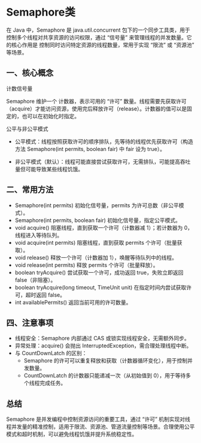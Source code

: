 # Semaphore类

在 Java 中，Semaphore 是 java.util.concurrent 包下的一个同步工具类，用于控制多个线程对共享资源的访问权限，通过 “信号量” 来管理线程的并发数量。它的核心作用是 控制同时访问特定资源的线程数量，常用于实现 “限流” 或 “资源池” 等场景。

## 一、核心概念

计数信号量

Semaphore 维护一个 计数器，表示可用的 “许可” 数量。线程需要先获取许可（acquire）才能访问资源，使用完后释放许可（release）。计数器的值可以是固定的，也可以在初始化时指定。

公平与非公平模式

- 公平模式：线程按照获取许可的顺序排队，先等待的线程优先获取许可（构造方法 Semaphore(int permits, boolean fair) 中 fair 设为 true）。

- 非公平模式（默认）：线程可能直接尝试获取许可，无需排队，可能提高吞吐量但可能导致某些线程饥饿。

## 二、常用方法
- Semaphore(int permits)	初始化信号量，permits 为许可总数（非公平模式）。
- Semaphore(int permits, boolean fair)	初始化信号量，指定公平模式。
- void acquire()	阻塞线程，直到获取一个许可（计数器减 1）；若计数器为 0，线程进入等待队列。
- void acquire(int permits)	阻塞线程，直到获取 permits 个许可（批量获取）。
- void release()	释放一个许可（计数器加 1），唤醒等待队列中的线程。
- void release(int permits)	释放 permits 个许可（批量释放）。
- boolean tryAcquire()	尝试获取一个许可，成功返回 true，失败立即返回 false（非阻塞）。
- boolean tryAcquire(long timeout, TimeUnit unit)	在指定时间内尝试获取许可，超时返回 false。
- int availablePermits()	返回当前可用的许可数量。

## 四、注意事项

- 线程安全：Semaphore 内部通过 CAS 或锁实现线程安全，无需额外同步。
- 异常处理：acquire() 会抛出 InterruptedException，需合理处理线程中断。
- 与 CountDownLatch 的区别：
    - Semaphore 的许可可以重复释放和获取（计数器循环变化），用于控制并发数量。
    - CountDownLatch 的计数器只能递减一次（从初始值到 0），用于等待多个线程完成任务。

## 总结

Semaphore 是并发编程中控制资源访问的重要工具，通过 “许可” 机制实现对线程并发量的精准控制，适用于限流、资源池、管道流量控制等场景。合理使用公平模式和超时机制，可以避免线程饥饿并提升系统稳定性。